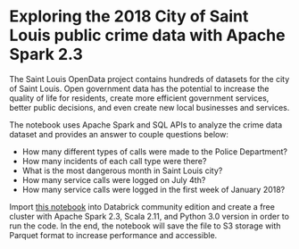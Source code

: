 # Exploring the 2018 City of Saint Louis public crime data with Apache Spark 2.3

The Saint Louis OpenData project contains hundreds of datasets for the city of Saint Louis. Open government data has the potential to increase the quality of life for residents, create more efficient government services, better public decisions, and even create new local businesses and services.

The notebook uses Apache Spark and SQL APIs to analyze the crime data dataset and provides an answer to couple questions below: 
* How many different types of calls were made to the Police Department?
* How many incidents of each call type were there?
* What is the most dangerous month in Saint Louis city?
* How many service calls were logged on July 4th?
* How many service calls were logged in the first week of January 2018?

Import [this notebook](https://github.com/NathanNg/2018-STL-Crime-Data-with-Apache-Spark/blob/master/stl-crime-data-notebook.ipynb) into Databrick community edition and create a free cluster with Apache Spark 2.3, Scala 2.11, and Python 3.0 version in order to run the code.  In the end, the notebook will save the file to S3 storage with Parquet format to increase performance and accessible.
